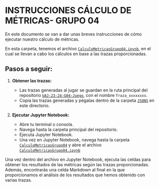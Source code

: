 # INSTRUCCIONES CÁLCULO DE MÉTRICAS- GRUPO 04
En este documento se van a dar unas breves instrucciones de cómo ejecutar nuestro cálculo de métricas.

En esta carpeta, tenemos el archivo [`CalculoMetricasGrupo04.ipynb`](https://github.com/ssimoanto/UAJ-23-24-G04-Juego/tree/main/CalculoMetricas/CalculoMetricasGrupo04.ipynb), en el cual se llevan a cabo los cálculos en base a las trazas proporcionadas.

## Pasos a seguir:

1. **Obtener las trazas:**
   - Las trazas generadas al jugar se guardan en la ruta principal del repositorio [`UAJ-23-24-G04-Juego`](https://github.com/ssimoanto/UAJ-23-24-G04-Juego/tree/main), con el nombre `Traza_xxxxxxxx`.
   - Copia las trazas generadas y pégalas dentro de la carpeta [`JSONS`](https://github.com/ssimoanto/UAJ-23-24-G04-Juego/tree/main/CalculoMetricas/JSONS) en este directorio.

3. **Ejecutar Jupyter Notebook:**
   - Abre tu terminal o consola.
   - Navega hasta la carpeta principal del repositorio.
   - Ejecuta Jupyter Notebook.
   - Una vez en Jupyter Notebook, navega hasta la carpeta [`CalculoMetricasGrupo04`](https://github.com/ssimoanto/UAJ-23-24-G04-Juego/tree/main/CalculoMetricas/CalculoMetricasGrupo04) y abre el archivo [`CalculoMetricasGrupo04.ipynb`](https://github.com/ssimoanto/UAJ-23-24-G04-Juego/tree/main/CalculoMetricas/CalculoMetricasGrupo04.ipynb)

Una vez dentro del archivo en Jupyter Notebook, ejecuta las celdas para obtener los resultados de las métricas según las trazas proporcionadas. Además, encontrarás una celda Markdown al final en la que proporcionamos el análisis de los resultados que hemos obtenido con varias trazas.

